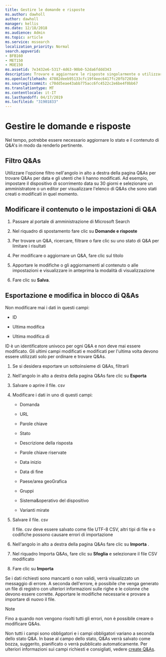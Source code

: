 ```yaml
---
title: Gestire le domande e risposte
ms.author: dawholl
author: dawholl
manager: kellis
ms.date: 12/18/2018
ms.audience: Admin
ms.topic: article
ms.service: mssearch
localization_priority: Normal
search.appverid:
- BFB160
- MET150
- MOE150
ms.assetid: 7e3432e6-5317-4d63-90b0-52da6fddd343
description: Trovare e aggiornare le risposte singolarmente o utilizzare gli strumenti di ricerca di Microsoft disponibili per modificarli contemporaneamente
ms.openlocfilehash: 47882deeb95133cfc19f4eec6417fc20fb7203de
ms.sourcegitcommit: c70dd5eae43abb775acc6fc4522c2e6be4f0bb67
ms.translationtype: MT
ms.contentlocale: it-IT
ms.lasthandoff: 04/17/2019
ms.locfileid: "31901833"
---
```

# <a name="manage-qas"></a>Gestire le domande e risposte

Nel tempo, potrebbe essere necessario aggiornare lo stato e il contenuto di Q&A's in modo da renderlo pertinente.
  
## <a name="filter-qas"></a>Filtro Q&As

Utilizzare l'opzione filtro nell'angolo in alto a destra della pagina Q&As per trovare Q&As per data e gli utenti che li hanno modificati. Ad esempio, impostare il dispositivo di scorrimento data su 30 giorni e selezionare un amministratore o un editor per visualizzare l'elenco di Q&As che sono stati creati o modificati in quel momento.
  
## <a name="change-qa-content-or-settings"></a>Modificare il contenuto o le impostazioni di Q&A

1. Passare al portale di amministrazione di Microsoft Search
    
2. Nel riquadro di spostamento fare clic su **Domande e risposte**
    
3. Per trovare un Q&A, ricercare, filtrare o fare clic su uno stato di Q&A per limitare i risultati
    
4. Per modificare o aggiornare un Q&A, fare clic sul titolo
    
5. Apportare le modifiche o gli aggiornamenti al contenuto o alle impostazioni e visualizzare in anteprima la modalità di visualizzazione
    
6. Fare clic su **Salva**.
    
## <a name="bulk-export-and-edit-qas"></a>Esportazione e modifica in blocco di Q&As

Non modificare mai i dati in questi campi:
  
- ID
    
- Ultima modifica
    
- Ultima modifica di
    
ID è un identificatore univoco per ogni Q&A e non deve mai essere modificato. Gli ultimi campi modificati e modificati per l'ultima volta devono essere utilizzati solo per ordinare e trovare Q&As.
  
1. Se si desidera esportare un sottoinsieme di Q&As, filtrarli
    
2. Nell'angolo in alto a destra della pagina Q&As fare clic su **Esporta**
    
3. Salvare o aprire il file. csv
    
4. Modificare i dati in uno di questi campi:
    
   - Domanda
    
   - URL
      
   - Parole chiave
    
   - Stato
    
   - Descrizione della risposta
    
   - Parole chiave riservate
    
   - Data inizio
    
   - Data di fine
    
   - Paese/area geoGrafica
    
   - Gruppi
    
   - Sistema&amp;operativo del dispositivo
    
   - Varianti mirate
    
5. Salvare il file. csv

    Il file. csv deve essere salvato come file UTF-8 CSV, altri tipi di file e o codifiche possono causare errori di importazione
    
6. Nell'angolo in alto a destra della pagina Q&As fare clic su **Importa** .
    
7. Nel riquadro Importa Q&As, fare clic su **Sfoglia** e selezionare il file CSV modificato 
    
8. Fare clic su **Importa**
    
Se i dati richiesti sono mancanti o non validi, verrà visualizzato un messaggio di errore. A seconda dell'errore, è possibile che venga generato un file di registro con ulteriori informazioni sulle righe e le colonne che devono essere corrette. Apportare le modifiche necessarie e provare a importare di nuovo il file.
  
> [!NOTE]
> Fino a quando non vengono risolti tutti gli errori, non è possibile creare o modificare Q&As. 
  
Non tutti i campi sono obbligatori e i campi obbligatori variano a seconda dello stato Q&A. In base al campo dello stato, Q&As verrà salvato come bozza, suggerito, pianificato o verrà pubblicato automaticamente. Per ulteriori informazioni sui campi richiesti e consigliati, vedere [create Q&As](create-qas.md).

  


